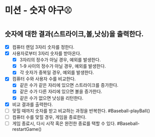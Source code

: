 # 미션 - 숫자 야구⚾️

## 숫자에 대한 결과(스트라이크,볼,낫싱)을 출력한다.

- [x] 컴퓨터 랜덤 3자리 숫자를 정한다.
- [x] 사용자로부터 3자리 숫자를 받아온다.
  - [x] 3자리의 정수가 아닐 경우, 예외를 발생한다.
  - [x] 1-9 사이의 정수가 아닐 경우, 예외를 발생한다.
  - [x] 각 숫자가 중복일 경우, 예외를 발생한다.
- [x] 컴퓨터 수와 사용자 수를 비교한다.
  - [x] 같은 수가 같은 자리에 있으면 스트라이크를 증가한다.
  - [x] 같은 수가 다른 자리에 있으면 볼을 증가한다.
  - [x] 같은 수가 없으면 낫싱을 리턴한다.
- [x] 비교 결과를 출력한다.
- [ ] 맞힐 때까지 숫자를 받고 비교하는 과정을 반복한다. #Baseball-playBall()
- [ ] 컴퓨터 수를 맞힐 경우, 게임을 종료한다.
- [ ] 게임 종료시, 다시 시작 혹은 완전한 종료를 택할 수 있다. #Baseball-restartGame()
